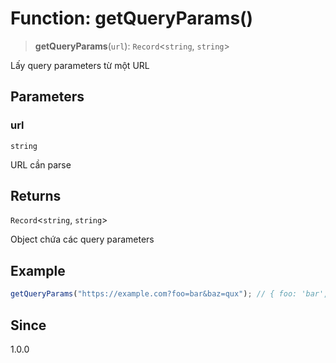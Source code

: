 # Function: getQueryParams()

> **getQueryParams**(`url`): `Record`\<`string`, `string`\>

Lấy query parameters từ một URL

## Parameters

### url

`string`

URL cần parse

## Returns

`Record`\<`string`, `string`\>

Object chứa các query parameters

## Example

```ts
getQueryParams("https://example.com?foo=bar&baz=qux"); // { foo: 'bar', baz: 'qux' }
```

## Since

1.0.0
